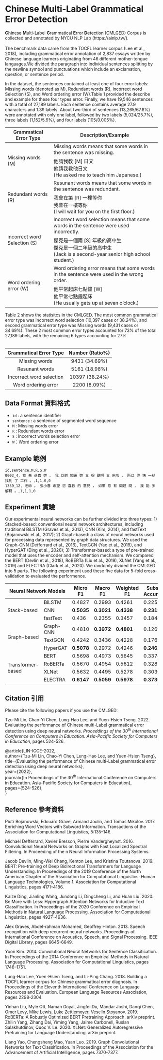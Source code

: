 # Chinese Multi-Label Grammatical Error Detection
**C**hinese **M**ulti-**L**abel **G**rammatical **E**rror **D**etection (CMLGED) Corpus is  collected and annotated by NYCU NLP Lab (httpa://ainlp.tw/).<br><br>
The benchmark data came from the TOCFL learner corpus (Lee et al., 2018), including grammatical error annotation of 2,837 essays written by Chinese language learners originating from 46 different mother-tongue languages.We divided the paragraph into individual sentences splitting by the newline symbol and punctuations which include an exclamation, question, or sentence period.<br>

In the dataset, the sentences contained at least one of four error labels: Missing words (denoted as M), Redundant words (R), incorrect word Selection (S), and Word ordering error (W).Table 1 provided the describe and example for these four types error. Finally, we have 19,546 sentences with a total of 27,189 labels. Each sentence contains average 27.9 characters and 1.39 labels.
About two-third of sentences (13,265/67.8%) were annotated with only one label, followed by two labels (5,024/25.7%), three labels (1,152/5.9%), and four labels (105/0.005%).<br>

<table class="tg">
<thead>
  <tr>
    <th class="tg-lgpt"><span style="font-weight:600">Grammatical Error Type</span></th>
    <th class="tg-lgpt"><span style="font-weight:600">Description/Example</span></th>
  </tr>
</thead>
<tbody>
  <tr>
    <td class="tg-16kw" rowspan="2">Missing words (M)</td>
    <td class="tg-m2ts">Missing words means that some words in the sentence was missing.</td>
  </tr>
  <tr>
    <td class="tg-m2ts">他請我教 [M] 日文<br>他請我教他日文<br>(He asked me to teach him Japanese.)</td>
  </tr>
  <tr>
    <td class="tg-16kw" rowspan="2">Redundant words (R)</td>
    <td class="tg-m2ts">Resunant words means that some words in the sentence was redundant.</td>
  </tr>
  <tr>
    <td class="tg-m2ts">我會在第 [R] 一樓等你<br>我會在一樓等你<br>(I will wait for you on the first floor.)</td>
  </tr>
  <tr>
    <td class="tg-m2ts" rowspan="2">incorrect word Selection (S)</td>
    <td class="tg-m2ts">Incorrect word selection means that some words in the sentence were used incorrectly.</td>
  </tr>
  <tr>
    <td class="tg-m2ts">傑克是一個兩 [S] 年級的高中生<br>傑克是一個二年級的高中生<br>(Jack is a second-year senior high school student.)</td>
  </tr>
  <tr>
    <td class="tg-16kw" rowspan="2">Word ordering error (W)</td>
    <td class="tg-m2ts">Word ordering error means that some words in the sentence were used in the wrong order.</td>
  </tr>
  <tr>
    <td class="tg-m2ts">他平常起床七點鐘 [W]<br>他平常七點鐘起床<br>(He usually gets up at seven o’clock.)</td>
  </tr>
</tbody>
</table>
Table 2 shows the statisitcs in the CMLGED. The most common grammatical error type was Incorrect word selection (10,397 cases or 38.24%), and second grammatical error type was Missing words (9,431 cases or 34.69%). These 2 most common error types accounted for 73% of the total 27,189 labels, with the remaining 6 types accounting for 27%.<br>
<br>

| Grammatical Error Type | Number (Ratio%) |
|:-------:|:-----:|
| Missing words | 9431 (34.69%) |
| Resunant words | 5161 (18.98%) |
| Incorrect word selection | 10397 (38.24%) |
| Word ordering error | 2200 (8.09%) |


## Data Format 資料格式
+ `id` : a sentence identifier
+ `sentence` : a sentence of segmented word sequence
+ `M` : Missing words error
+ `R` : Redundant words error
+ `S` : Incorrect words selection error
+ `W`：Word ordering error

## Example 範例
```
id,sentence,M,R,S,W
0003_4, 我 先 恭喜 妳 ， 我 以前 知道 妳 又 很 聰明 又 用功 ， 所以 你 快 一點 找到 了 工作 。,1,1,0,0
1339_12, 老師 ， 張小春 希望 您 喜歡 的 意見 ， 如果 您 有 問題 問 ， 我 能 多 解釋 。,1,1,1,0
```
## Experiment 實驗
Our experimental neural networks can be further divided into three types: 1) Stacked-based: conventional neural network architectures, including traditional BiLSTM (Graves et al., 2013), CNN (Kim, 2014), and fastText (Bojanowski et al., 2017); 2) Graph-based: a class of neural networks used for processing data represented by graph data structures. We used the Graph-CNN (Defferrard et al., 2016), TextGCN (Yao et al., 2019), and HyperGAT (Ding et al., 2020); 3) Transformer-based: a type of pre-trained model that uses the encoder and self-attention mechanism. We compared the BERT (Devlin et al., 2018), RoBERTa (Liu et al., 2019), XLNet (Yang et al., 2019) and ELECTRA (Clark et al., 2020).
We randomly divided the CMLGED into 5 parts. The following experiment used these five data for 5-fold cross-validation to evaluated the performence.<br>
<table class="tg">
<thead>
  <tr>
    <th class="tg-3psh" colspan="2">Neural Network Models</th>
    <th class="tg-3vzc">Micro F1</th>
    <th class="tg-3vzc">Macro F1</th>
    <th class="tg-3vzc">Weighted F1</th>
    <th class="tg-3vzc">Subset Accuracy</th>
  </tr>
</thead>
<tbody>
  <tr>
    <td class="tg-m2ts" rowspan="3">Stack-based</td>
    <td class="tg-m2ts">BiLSTM</td>
    <td class="tg-cwad">0.4827</td>
    <td class="tg-cwad">0.2993</td>
    <td class="tg-cwad">0.4261</td>
    <td class="tg-cwad">0.2258</td>
  </tr>
  <tr>
    <td class="tg-m2ts">CNN</td>
    <td class="tg-cwad"><b>0.5035</b></td>
    <td class="tg-cwad"><b>0.3021</b></td>
    <td class="tg-cwad"><b>0.4338</b></td>
    <td class="tg-cwad"><b>0.2313</b></td>
  </tr>
  <tr>
    <td class="tg-m2ts">fastText</td>
    <td class="tg-cwad">0.436</td>
    <td class="tg-cwad">0.2355</td>
    <td class="tg-cwad">0.3457</td>
    <td class="tg-cwad">0.1844</td>
  </tr>
  <tr>
    <td class="tg-m2ts" rowspan="3">Graph-based</td>
    <td class="tg-m2ts">Graph-CNN</td>
    <td class="tg-cwad">0.4810</td>
    <td class="tg-cwad"><b>0.3972</b></td>
    <td class="tg-cwad"><b>0.4801</b></td>
    <td class="tg-cwad">0.1260</td>
  </tr>
  <tr>
    <td class="tg-m2ts">TextGCN</td>
    <td class="tg-cwad">0.4242</td>
    <td class="tg-cwad">0.3436</td>
    <td class="tg-cwad">0.4228</td>
    <td class="tg-cwad">0.1767</td>
  </tr>
  <tr>
    <td class="tg-m2ts">HyperGAT</td>
    <td class="tg-cwad"><b>0.5078</b></td>
    <td class="tg-cwad">0.2972</td>
    <td class="tg-cwad">0.4246</td>
    <td class="tg-cwad"><b>0.2461</b></td>
  </tr>
  <tr>
    <td class="tg-m2ts" rowspan="4">Transformer-based</td>
    <td class="tg-m2ts">BERT</td>
    <td class="tg-cwad">0.5698</td>
    <td class="tg-cwad">0.4973</td>
    <td class="tg-cwad">0.5645</td>
    <td class="tg-cwad">0.3374</td>
  </tr>
  <tr>
    <td class="tg-m2ts">RoBERTa</td>
    <td class="tg-cwad">0.5670</td>
    <td class="tg-cwad">0.4954</td>
    <td class="tg-cwad">0.5612</td>
    <td class="tg-cwad">0.3287</td>
  </tr>
  <tr>
    <td class="tg-cwad">XLNet</td>
    <td class="tg-cwad">0.5632</td>
    <td class="tg-cwad">0.4495</td>
    <td class="tg-cwad">0.5278</td>
    <td class="tg-cwad">0.3030</td>
  </tr>
  <tr>
    <td class="tg-cwad">ELECTRA</td>
    <td class="tg-cwad"><b>0.6147</b></td>
    <td class="tg-cwad"><b>0.5059</b></td>
    <td class="tg-cwad"><b>0.5978</b></td>
    <td class="tg-cwad"><b>0.3739</b></td>
  </tr>
</tbody>
</table>

## Citation 引用
Please cite the following papers if you use the CMLGED:

Tzu-Mi Lin, Chao-Yi Chen, Lung-Hao Lee, and Yuen-Hsien Tseng. 2022. Evaluating the performance of Chinese multi-Label grammatical error detection using deep neural networks. *Proceddings of the 30<sup>th</sup> International Conference on Computers in Education. Asia-Pacific Society for Computers in Education*, pages 524-526.

@article{LIN-ICCE-2022,<br>
         author={Tzu-Mi Lin, Chao-Yi Chen, Lung-Hao Lee, and Yuen-Hsien Tseng},<br>
         title={Evaluating the performance of Chinese multi-Label grammatical error detection using deep neural networks},<br>
         year={2022},<br>
         journal={In Proceddings of the 30<sup>th</sup> International Conference on Computers in Education. Asia-Pacific Society for Computers in Education},<br>
         pages={524-526},<br>
}
## Reference 參考資料
Piotr Bojanowski, Edouard Grave, Armand Joulin, and Tomas Mikolov. 2017. Enriching Word Vectors with Subword Information. Transactions of the Association for            Computational Linguistics, 5:135–146.<br>

Michaël Defferrard, Xavier Bresson, Pierre Vandergheynst. 2016. Convolutional Neural Networks on Graphs with Fast Localized Spectral Filtering. In Proceeding of the n  Neural Information Processing Systems. <br>

Jacob Devlin, Ming-Wei Chang, Kenton Lee, and Kristina Toutanova. 2019. BERT: Pre-training of Deep Bidirectional Transformers for Language Understanding. In            Proceedings of the 2019 Conference of the North American Chapter of the Association for Computational Linguistics: Human Language Technologies, Volume 1.               Association for Computational Linguistics, pages 4171–4186.<br>

Kaize Ding, Jianling Wang, Jundong Li, Dingcheng Li, and Huan Liu. 2020. Be More with Less: Hypergraph Attention Networks for Inductive Text Classification. In          Proceedings of the 2020 Conference on Empirical Methods in Natural Language Processing. Association for Computational Linguistics, pages 4927–4936.<br>

Alex Graves, Abdel-rahman Mohamed, Geoffrey Hinton. 2013. Speech recognition with deep recurrent neural networks. Proceedings of  International Conference on            Acoustics, Speech, and Signal Processing. IEEE Digital Library, pages 6645-6649. <br>

Yoon Kim. 2014. Convolutional Neural Networks for Sentence Classification. In Proceedings of the 2014 Conference on Empirical Methods in Natural Language Processing.    Association for Computational Linguistics, pages 1746–1751.<br>

Lung-Hao Lee, Yuen-Hsien Tseng, and Li-Ping Chang. 2018. Building a TOCFL learner corpus for Chinese grammatical error diagnosis. In Proceedings of the Eleventh       International Conference on Language Resources and Evaluation. European Language Resources Association, pages 2298-2304.<br>

Yinhan Liu, Myle Ott, Naman Goyal, Jingfei Du, Mandar Joshi, Danqi Chen, Omer Levy, Mike Lewis, Luke Zettlemoyer, Veselin Stoyanov. 2019. RoBERTa: A Robustly Optimized  BERT Pretraining Approach. arXiv preprint.<br>
Zhilin Yang, Zihang Dai, Yiming Yang, Jaime Carbonell, Ruslan Salakhutdinov, Quoc V. Le. 2020. XLNet: Generalized Autoregressive Pretraining for Language                Understanding. arXiv preprint.<br>

Liang Yao, Chengsheng Mao, Yuan Luo. 2019. Graph Convolutional Networks for Text Classification. In Proceedings of the Association for the Advancement of Artificial    Intelligence, pages 7370-7377.<br>
